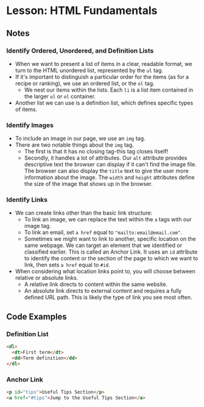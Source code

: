 # Lesson: HTML Fundamentals

## Notes

### Identify Ordered, Unordered, and Definition Lists

- When we want to present a list of items in a clear, readable format, we turn to the HTML unordered list, represented by the `ul` tag.
- If it's important to distinguish a particular order for the items (as for a recipe or ranking), we use an ordered list, or the `ol` tag.
  - We nest our items within the lists. Each `li` is a list item contained in the larger `ul` or `ol` container.
- Another list we can use is a definition list, which defines specific types of items.

### Identify Images

- To include an image in our page, we use an `img` tag.
- There are two notable things about the `img` tag.
  - The first is that it has no closing tag-this tag closes itself!
  - Secondly, it handles a lot of attributes. Our `alt` attribute provides descriptive text the browser can display if it can't find the image file. The browser can also display the `title` text to give the user more information about the image. The `width` and `height` attributes define the size of the image that shows up in the browser.

### Identify Links

- We can create links other than the basic link structure:
  - To link an image, we can replace the text within the `a` tags with our image tag.
  - To link an email, set `a href` equal to `"mailto:email@email.com"`.
  - Sometimes we might want to link to another, specific location on the same webpage. We can target an element that we identified or classified earlier. This is called an Anchor Link. It uses an `id` attribute to identify the content or the section of the page to which we want to link, then sets `a href` equal to `#id`.
- When considering what location links point to, you will choose between relative or absolute links.
  - A relative link directs to content within the same website.
  - An absolute link directs to external content and requires a fully defined URL path. This is likely the type of link you see most often.

## Code Examples

### Definition List

```html
<dl>
  <dt>First term</dt>
  <dd>Term definition</dd>
</dl>
```

### Anchor Link

```html
<p id="tips">Useful Tips Section</p>
<a href="#tips">Jump to the Useful Tips Section</a>
```